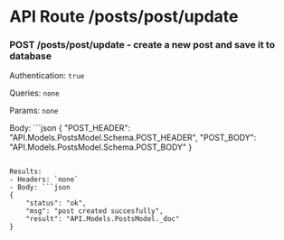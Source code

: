 # API Route /posts/post/update

### POST /posts/post/update - create a new post and save it to database

Authentication: `true`

Queries: `none`

Params: `none`

Body: ```json
{
	"POST_HEADER": "API.Models.PostsModel.Schema.POST_HEADER",
	"POST_BODY": "API.Models.PostsModel.Schema.POST_BODY"
}
```

Results: 
- Headers: `none`
- Body: ```json
{
	"status": "ok",
	"msg": "post created succesfully",
	"result": "API.Models.PostsModel._doc"
}
```